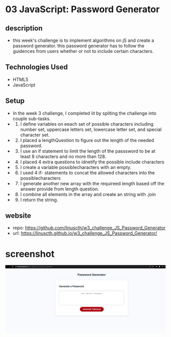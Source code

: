 # 03 JavaScript: Password Generator



## description 

* this week's challenge is to implement algorithms on  jS and create a password generator. this password generator has to follow the guidences from users whether or not to include certain characters. 



## Technologies Used
- HTML5
- JavaScript


## Setup
* In the week 3 challenge, I completed iit by spliting the challenge into couple sub-tasks. 
* 1. I define variables on eeach set of possible characters including number set, uppercase letters set, lowercase letter set, and special character set. 
* 2. I placed a lengthQuestion to figure out the length of the needed password. 
* 3. I use an if statement to limit the length of the passsword to be at least 8 characters and no more than 128. 
* 4. I placed 4 extra questions to idnetify the possible include characters
* 5. I create a variable possiblecharacters with an empty. 
* 6. I used 4 if- statements to concat the allowed characters into the possiblecharacters
* 7. I generate another new array with the requireed length based off the answer provide from length question.
* 8. I combine all elements in the array and create an string with .join
* 9. I return the string. 


## website
* repo: https://github.com/linuscth/w3_challenge_JS_Password_Generator
* url: https://linuscth.github.io/w3_challenge_JS_Password_Generator/

# screenshot 
![screenshot.](./02-Challenge/Assets/screenshot1.png)